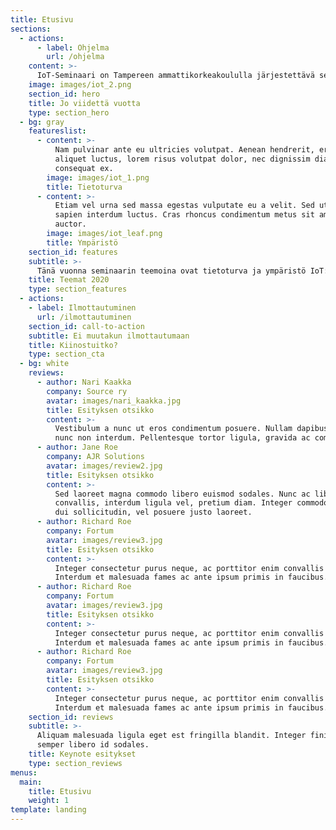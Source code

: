 ```yaml
---
title: Etusivu
sections:
  - actions:
      - label: Ohjelma
        url: /ohjelma
    content: >-
      IoT-Seminaari on Tampereen ammattikorkeakoululla järjestettävä seminaaritapahtuma, joka kerää yhteen alan yrityksiä, asiantuntijoita ja opiskelijoita. Tapahtuma järjestetään 10.-11.3.2020. Seminaarin järjestää Tampereen ammattikorkeakoulun ainejärjestö SOURCE ry. 
    image: images/iot_2.png
    section_id: hero
    title: Jo viidettä vuotta
    type: section_hero
  - bg: gray
    featureslist:
      - content: >-
          Nam pulvinar ante eu ultricies volutpat. Aenean hendrerit, eros sed
          aliquet luctus, lorem risus volutpat dolor, nec dignissim diam neque
          consequat ex.
        image: images/iot_1.png
        title: Tietoturva
      - content: >-
          Etiam vel urna sed massa egestas vulputate eu a velit. Sed ut nisl nec
          sapien interdum luctus. Cras rhoncus condimentum metus sit amet
          auctor.
        image: images/iot_leaf.png
        title: Ympäristö
    section_id: features
    subtitle: >-
      Tänä vuonna seminaarin teemoina ovat tietoturva ja ympäristö IoT:ssa.  
    title: Teemat 2020
    type: section_features
  - actions:
    - label: Ilmottautuminen
      url: /ilmottautuminen
    section_id: call-to-action
    subtitle: Ei muutakun ilmottautumaan
    title: Kiinostuitko?
    type: section_cta
  - bg: white
    reviews:
      - author: Nari Kaakka
        company: Source ry
        avatar: images/nari_kaakka.jpg
        title: Esityksen otsikko
        content: >-
          Vestibulum a nunc ut eros condimentum posuere. Nullam dapibus quis
          nunc non interdum. Pellentesque tortor ligula, gravida ac commodo eu.
      - author: Jane Roe
        company: AJR Solutions
        avatar: images/review2.jpg
        title: Esityksen otsikko
        content: >-
          Sed laoreet magna commodo libero euismod sodales. Nunc ac libero
          convallis, interdum ligula vel, pretium diam. Integer commodo sem at
          dui sollicitudin, vel posuere justo laoreet.
      - author: Richard Roe
        company: Fortum
        avatar: images/review3.jpg
        title: Esityksen otsikko
        content: >-
          Integer consectetur purus neque, ac porttitor enim convallis vitae.
          Interdum et malesuada fames ac ante ipsum primis in faucibus.
      - author: Richard Roe
        company: Fortum
        avatar: images/review3.jpg
        title: Esityksen otsikko
        content: >-
          Integer consectetur purus neque, ac porttitor enim convallis vitae.
          Interdum et malesuada fames ac ante ipsum primis in faucibus.     
      - author: Richard Roe
        company: Fortum
        avatar: images/review3.jpg
        title: Esityksen otsikko
        content: >-
          Integer consectetur purus neque, ac porttitor enim convallis vitae.
          Interdum et malesuada fames ac ante ipsum primis in faucibus.
    section_id: reviews
    subtitle: >-
      Aliquam malesuada ligula eget est fringilla blandit. Integer finibus
      semper libero id sodales. 
    title: Keynote esitykset
    type: section_reviews
menus:
  main:
    title: Etusivu
    weight: 1
template: landing
---
```


